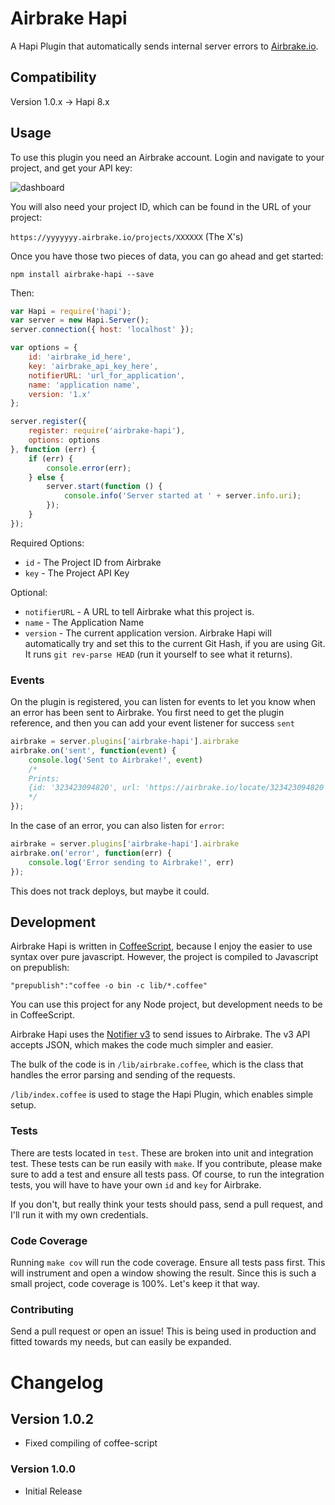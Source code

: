 # Airbrake Hapi #
A Hapi Plugin that automatically sends internal server errors to [Airbrake.io](https://airbrake.io/).

## Compatibility ##
Version 1.0.x -> Hapi 8.x

## Usage ##

To use this plugin you need an Airbrake account. Login and navigate to your project, and get your API key:

![dashboard](http://cl.ly/image/1T1A0J0s201X/airbrake_dashboard.png)

You will also need your project ID, which can be found in the URL of your project:

`https://yyyyyyy.airbrake.io/projects/XXXXXX`
(The X's)

Once you have those two pieces of data, you can go ahead and get started:

`npm install airbrake-hapi --save`

Then:

```js
var Hapi = require('hapi');
var server = new Hapi.Server();
server.connection({ host: 'localhost' });

var options = {
	id: 'airbrake_id_here',
    key: 'airbrake_api_key_here',
    notifierURL: 'url_for_application',	
    name: 'application name',
    version: '1.x'
};

server.register({
    register: require('airbrake-hapi'),
    options: options
}, function (err) {
    if (err) {
        console.error(err);
    } else {
        server.start(function () {
            console.info('Server started at ' + server.info.uri);
        });
    }
});
```

Required Options:
* `id` - The Project ID from Airbrake
* `key` - The Project API Key

Optional:
* `notifierURL` - A URL to tell Airbrake what this project is.
* `name` - The Application Name
* `version` - The current application version. Airbrake Hapi will automatically try and set this to the current Git Hash, if you are using Git. It runs `git rev-parse HEAD` (run it yourself to see what it returns).


### Events ###
On the plugin is registered, you can listen for events to let you know when an error has been sent to Airbrake. You first need to get the plugin reference, and then you can add your event listener for success `sent`

```js
airbrake = server.plugins['airbrake-hapi'].airbrake
airbrake.on('sent', function(event) {
	console.log('Sent to Airbrake!', event)
	/*
	Prints:
	{id: '323423094820', url: 'https://airbrake.io/locate/323423094820'}
	*/
});
```

In the case of an error, you can also listen for `error`:
```js
airbrake = server.plugins['airbrake-hapi'].airbrake
airbrake.on('error', function(err) {
	console.log('Error sending to Airbrake!', err)
});
```

This does not track deploys, but maybe it could.

## Development ##
Airbrake Hapi is written in [CoffeeScript](http://coffeescript.org/), because I enjoy the easier to use syntax over pure javascript. However, the project is compiled to Javascript on prepublish:

`"prepublish":"coffee -o bin -c lib/*.coffee"`

You can use this project for any Node project, but development needs to be in CoffeeScript.

Airbrake Hapi uses the [Notifier v3](https://help.airbrake.io/kb/api-2/notifier-api-v3) to send issues to Airbrake. The v3 API accepts JSON, which makes the code much simpler and easier.

The bulk of the code is in `/lib/airbrake.coffee`, which is the class that handles the error parsing and sending of the requests.

`/lib/index.coffee` is used to stage the Hapi Plugin, which enables simple setup.

### Tests ###
There are tests located in `test`. These are broken into unit and integration test. These tests can be run easily with `make`. If you contribute, please make sure to add a test and ensure all tests pass. Of course, to run the integration tests, you will have to have your own `id` and `key` for Airbrake.

If you don't, but really think your tests should pass, send a pull request, and I'll run it with my own credentials.

### Code Coverage ###
Running `make cov` will run the code coverage. Ensure all tests pass first. This will instrument and open a window showing the result. Since this is such a small project, code coverage is 100%. Let's keep it that way.

### Contributing ###
Send a pull request or open an issue! This is being used in production and fitted towards my needs, but can easily be expanded.

# Changelog #

## Version 1.0.2 ###
* Fixed compiling of coffee-script

### Version 1.0.0 ###
* Initial Release
